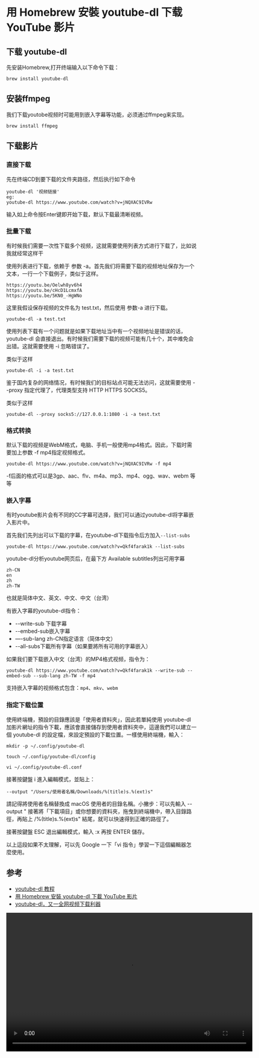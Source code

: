 # 用 Homebrew 安裝 youtube-dl 下载 YouTube 影片

## 下载 youtube-dl

先安装Homebrew,打开终端输入以下命令下载：

```
brew install youtube-dl
```

## 安装ffmpeg

我们下载youtobe视频时可能用到嵌入字幕等功能，必须通过ffmpeg来实现。

```
brew install ffmpeg
```

## 下载影片

### 直接下载

先在终端CD到要下载的文件夹路径，然后执行如下命令

```
youtube-dl '视频链接'
eg:
youtube-dl https://www.youtube.com/watch?v=jNQXAC9IVRw
```

输入如上命令按Enter键即开始下载，默认下载最清晰视频。

### 批量下载

有时候我们需要一次性下载多个视频，这就需要使用列表方式进行下载了，比如说我就经常这样干

使用列表进行下载，依赖于 参数 -a。首先我们将需要下载的视频地址保存为一个文本，一行一个下载例子，类似于这样。

```
https://youtu.be/Oelwh8yv6h4
https://youtu.be/cHcD1LcmxfA
https://youtu.be/5KN0_-HgWNo
```

这里我假设保存视频的文件名为 test.txt，然后使用 参数-a 进行下载。

```
youtube-dl -a test.txt
```

使用列表下载有一个问题就是如果下载地址当中有一个视频地址是错误的话，youtube-dl 会直接退出。有时候我们需要下载的视频可能有几十个，其中难免会出错。这就需要使用 -i 忽略错误了。

类似于这样

```
youtube-dl -i -a test.txt
```

鉴于国内复杂的网络情况，有时候我们的目标站点可能无法访问，这就需要使用 --proxy 指定代理了，代理类型支持 HTTP HTTPS SOCKS5。

类似于这样

```
youtube-dl --proxy socks5://127.0.0.1:1080 -i -a test.txt
```

### 格式转换

默认下载的视频是WebM格式，电脑、手机一般使用mp4格式。因此，下载时需要加上参数 -f mp4指定视频格式。

```
youtube-dl https://www.youtube.com/watch?v=jNQXAC9IVRw -f mp4
```

-f后面的格式可以是3gp、aac、flv、m4a、mp3、mp4、ogg、wav、webm 等等

### 嵌入字幕

有时youtube影片会有不同的CC字幕可选择，我们可以通过youtube-dl将字幕嵌入影片中。

首先我们先列出可以下载的字幕，在youtube-dl下载指令后方加入`--list-subs`

```
youtube-dl https://www.youtube.com/watch?v=Qkf4farak1k --list-subs
```

youtube-dl分析youtube网页后，在最下方 Available subtitles列出可用字幕

```
zh-CN
en
zh
zh-TW
```

也就是简体中文、英文、中文、中文（台湾）

有嵌入字幕的youtube-dl指令：

- --write-sub 下载字幕
- --embed-sub嵌入字幕
- —-sub-lang zh-CN指定语言（简体中文）
- --all-subs下載所有字幕（如果要將所有可用的字幕嵌入）

如果我们要下载嵌入中文（台湾）的MP4格式视频，指令为：

```
youtube-dl https://www.youtube.com/watch?v=Qkf4farak1k --write-sub --embed-sub --sub-lang zh-TW -f mp4
```

支持嵌入字幕的视频格式包含：`mp4`、`mkv`、`webm`

### 指定下载位置
使用終端機，預設的目錄應該是「使用者資料夾」，因此若單純使用 youtube-dl 加影片網址的指令下載，應該會直接儲存到使用者資料夾中，這邊我們可以建立一個 youtube-dl 的設定檔，來設定預設的下載位置。一樣使用終端機，輸入：
```
mkdir -p ~/.config/youtube-dl

touch ~/.config/youtube-dl/config

vi ~/.config/youtube-dl.conf
```

接著按鍵盤 i 進入編輯模式，並貼上：

```
--output "/Users/使用者名稱/Downloads/%(title)s.%(ext)s"
```

請記得將使用者名稱替換成 macOS 使用者的目錄名稱。小撇步：可以先輸入 --output " 接著將「下載項目」或你想要的資料夾，拖曳到終端機中，帶入目錄路徑，再貼上 /%(title)s.%(ext)s" 結尾，就可以快速得到正確的路徑了。

接著按鍵盤 ESC 退出編輯模式，輸入 :x 再按 ENTER 儲存。

以上這段如果不太理解，可以先 Google 一下「vi 指令」學習一下這個編輯器怎麼使用。


## 参考

-  [youtube-dl 教程](https://niconiconi.fun/2019/05/27/youtube-dl-tutorial/)
-  [用 Homebrew 安裝 youtube-dl 下載 YouTube 影片](https://diary.taskinghouse.com/posts/download-youtube-videos-with-youtube-dl-install-by-homebrew/)
-  [youtube-dl，又一全网视频下载利器](https://zhuanlan.zhihu.com/p/48511222)


<video tabindex="-1" class="video-stream html5-main-video" controlslist="nodownload" style="width: 652px; height: 367px; left: 0px; top: 0px;" src="blob:https://www.youtube.com/795619bf-8f0b-4f5c-8cf1-b52f1f3ca05a"></video>
